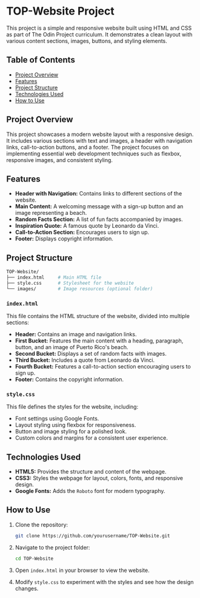 
# TOP-Website Project

This project is a simple and responsive website built using HTML and CSS as part of The Odin Project curriculum. It demonstrates a clean layout with various content sections, images, buttons, and styling elements.

## Table of Contents
- [Project Overview](#project-overview)
- [Features](#features)
- [Project Structure](#project-structure)
- [Technologies Used](#technologies-used)
- [How to Use](#how-to-use)

## Project Overview

This project showcases a modern website layout with a responsive design. It includes various sections with text and images, a header with navigation links, call-to-action buttons, and a footer. The project focuses on implementing essential web development techniques such as flexbox, responsive images, and consistent styling.

## Features
- **Header with Navigation:** Contains links to different sections of the website.
- **Main Content:** A welcoming message with a sign-up button and an image representing a beach.
- **Random Facts Section:** A list of fun facts accompanied by images.
- **Inspiration Quote:** A famous quote by Leonardo da Vinci.
- **Call-to-Action Section:** Encourages users to sign up.
- **Footer:** Displays copyright information.

## Project Structure

```bash
TOP-Website/
├── index.html     # Main HTML file
├── style.css      # Stylesheet for the website
└── images/        # Image resources (optional folder)
```

### `index.html`
This file contains the HTML structure of the website, divided into multiple sections:
- **Header:** Contains an image and navigation links.
- **First Bucket:** Features the main content with a heading, paragraph, button, and an image of Puerto Rico's beach.
- **Second Bucket:** Displays a set of random facts with images.
- **Third Bucket:** Includes a quote from Leonardo da Vinci.
- **Fourth Bucket:** Features a call-to-action section encouraging users to sign up.
- **Footer:** Contains the copyright information.

### `style.css`
This file defines the styles for the website, including:
- Font settings using Google Fonts.
- Layout styling using flexbox for responsiveness.
- Button and image styling for a polished look.
- Custom colors and margins for a consistent user experience.

## Technologies Used
- **HTML5:** Provides the structure and content of the webpage.
- **CSS3:** Styles the webpage for layout, colors, fonts, and responsive design.
- **Google Fonts:** Adds the `Roboto` font for modern typography.

## How to Use

1. Clone the repository:

   ```bash
   git clone https://github.com/yourusername/TOP-Website.git
   ```

2. Navigate to the project folder:

   ```bash
   cd TOP-Website
   ```

3. Open `index.html` in your browser to view the website.

4. Modify `style.css` to experiment with the styles and see how the design changes.

